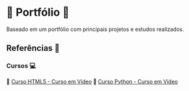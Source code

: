 # :book: Portfólio :book:
Baseado em um portfólio com principais projetos e estudos realizados.


## Referências :mag_right:
### Cursos :computer:
:pushpin: [Curso HTML5 - Curso em Vídeo](https://www.cursoemvideo.com/curso/html5/)
:pushpin: [Curso Python - Curso em Vídeo](https://www.cursoemvideo.com/curso/python-3-mundo-2/)